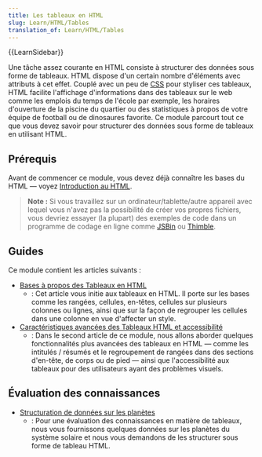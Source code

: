 ```yaml
---
title: Les tableaux en HTML
slug: Learn/HTML/Tables
translation_of: Learn/HTML/Tables
---
```


{{LearnSidebar}}

Une tâche assez courante en HTML consiste à structurer des données sous forme de tableaux. HTML dispose d'un certain nombre d'éléments avec attributs à cet effet. Couplé avec un peu de [CSS](/fr/docs/Learn/CSS) pour styliser ces tableaux, HTML facilite l'affichage d'informations dans des tableaux sur le web comme les emplois du temps de l'école par exemple, les horaires d'ouverture de la piscine du quartier ou des statistiques à propos de votre équipe de football ou de dinosaures favorite. Ce module parcourt tout ce que vous devez savoir pour structurer des données sous forme de tableaux en utilisant HTML.

## Prérequis

Avant de commencer ce module, vous devez déjà connaître les bases du HTML — voyez [Introduction au HTML](/fr/docs/Learn/HTML/Introduction_to_HTML).

> **Note :** Si vous travaillez sur un ordinateur/tablette/autre appareil avec lequel vous n'avez pas la possibilité de créer vos propres fichiers, vous devriez essayer (la plupart) des exemples de code dans un programme de codage en ligne comme [JSBin](http://jsbin.com/) ou [Thimble](https://thimble.mozilla.org/).

## Guides

Ce module contient les articles suivants :

- [Bases à propos des Tableaux en HTML](/fr/docs/Learn/HTML/Tables/Basics)
  - : Cet article vous initie aux tableaux en HTML. Il porte sur les bases comme les rangées, cellules, en-têtes, cellules sur plusieurs colonnes ou lignes, ainsi que sur la façon de regrouper les cellules dans une colonne en vue d'affecter un style.
- [Caractéristiques avancées des Tableaux HTML et accessibilité](/fr/docs/Learn/HTML/Tables/Advanced)
  - : Dans le second article de ce module, nous allons aborder quelques fonctionnalités plus avancées des tableaux en HTML — comme les intitulés / résumés et le regroupement de rangées dans des sections d'en-tête, de corps ou de pied — ainsi que l'accessibilité aux tableaux pour des utilisateurs ayant des problèmes visuels.

## Évaluation des connaissances

- [Structuration de données sur les planètes](/fr/docs/Learn/HTML/Tables/Structuring_planet_data)
  - : Pour une évaluation des connaissances en matière de tableaux, nous vous fournissons quelques données sur les planètes du système solaire et nous vous demandons de les structurer sous forme de tableau HTML.
